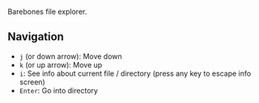 Barebones file explorer.

## Navigation

- `j` (or down arrow): Move down
- `k` (or up arrow): Move up
- `i`: See info about current file / directory (press any key to escape info screen)
- `Enter`: Go into directory

